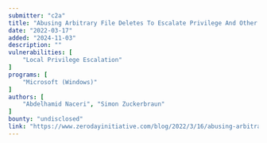```yaml
---
submitter: "c2a"
title: "Abusing Arbitrary File Deletes To Escalate Privilege And Other Great Tricks"
date: "2022-03-17"
added: "2024-11-03"
description: ""
vulnerabilities: [
    "Local Privilege Escalation"
]
programs: [
    "Microsoft (Windows)"
]
authors: [
    "Abdelhamid Naceri", "Simon Zuckerbraun"
]
bounty: "undisclosed"
link: "https://www.zerodayinitiative.com/blog/2022/3/16/abusing-arbitrary-file-deletes-to-escalate-privilege-and-other-great-tricks"
---
```




